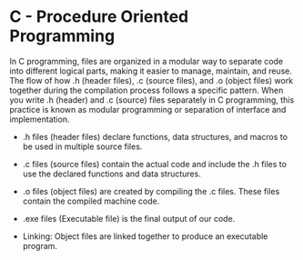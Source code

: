 # C - Procedure Oriented Programming 

In C programming, files are organized in a modular way to separate code into different logical parts, making it easier to manage, maintain, and reuse. 
The flow of how .h (header files), .c (source files), and .o (object files) work together during the compilation process follows a specific pattern.
When you write .h (header) and .c (source) files separately in C programming, this practice is known as modular programming or separation of interface and implementation.


- .h files (header files) declare functions, data structures, and macros to be used in multiple source files.
- .c files (source files) contain the actual code and include the .h files to use the declared functions and data structures.
- .o files (object files) are created by compiling the .c files. These files contain the compiled machine code.
- .exe files (Executable file) is the final output of our code.

- Linking: Object files are linked together to produce an executable program.


